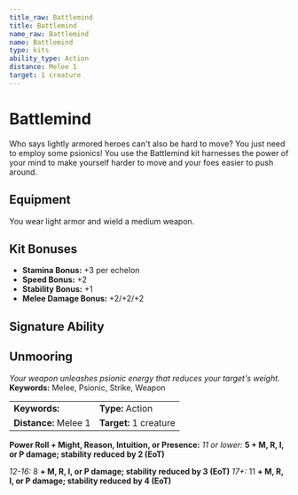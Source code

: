 ```yaml
---
title_raw: Battlemind
title: Battlemind
name_raw: Battlemind
name: Battlemind
type: kits
ability_type: Action
distance: Melee 1
target: 1 creature
---
```


# Battlemind

Who says lightly armored heroes can't also be hard to move? You just need to employ some psionics! You use the Battlemind kit harnesses the power of your mind to make yourself harder to move and your foes easier to push around.

## Equipment

You wear light armor and wield a medium weapon.

## Kit Bonuses

- **Stamina Bonus:** +3 per echelon
- **Speed Bonus:** +2
- **Stability Bonus:** +1
- **Melee Damage Bonus:** +2/+2/+2

## Signature Ability

## Unmooring

*Your weapon unleashes psionic energy that reduces your target's weight.* **Keywords:** Melee, Psionic, Strike, Weapon

|                       |                        |
| :-------------------- | :--------------------- |
| **Keywords:**         | **Type:** Action       |
| **Distance:** Melee 1 | **Target:** 1 creature |

**Power Roll + Might, Reason, Intuition, or Presence:** *11 or lower:* **5 + M, R, I, or P damage; stability reduced by 2 (EoT)**

*12-16:* 8 **+ M, R, I, or P damage; stability reduced by 3 (EoT)** *17+:* 11 **+ M, R, I, or P damage; stability reduced by 4 (EoT)**
